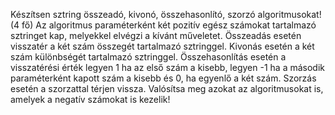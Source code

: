 Készítsen sztring összeadó, kivonó, összehasonlító, szorzó algoritmusokat! (4 fő)
Az algoritmus paraméterként két pozitív egész számokat tartalmazó sztringet kap, 
melyekkel elvégzi a kívánt műveletet. Összeadás esetén visszatér a két szám összegét 
tartalmazó sztringgel. Kivonás esetén a két szám különbségét tartalmazó sztringgel. 
Összehasonlítás esetén a visszatérési érték legyen 1 ha az első szám a
kisebb, legyen -1 ha a második paraméterként kapott szám a kisebb és 0, ha egyenlő a két szám. Szorzás
esetén a szorzattal térjen vissza.
Valósítsa meg azokat az algoritmusokat is, amelyek a negatív számokat is kezelik!
